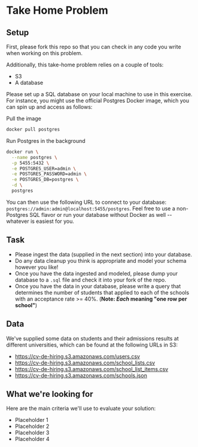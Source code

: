 # Take Home Problem

## Setup

First, please fork this repo so that you can check in any code you write when working on this problem.

Additionally, this take-home problem relies on a couple of tools:
* S3
* A database

Please set up a SQL database on your local machine to use in this exercise. For instance, you might use the official Postgres Docker image, which you can spin up and access as follows:

Pull the image
```bash
docker pull postgres
```

Run Postgres in the background
```bash
docker run \
  --name postgres \
  -p 5455:5432 \
  -e POSTGRES_USER=admin \
  -e POSTGRES_PASSWORD=admin \
  -e POSTGRES_DB=postgres \
  -d \
  postgres
```

You can then use the following URL to connect to your database: `postgres://admin:admin@localhost:5455/postgres`. Feel free to use a non-Postgres SQL flavor or run your database without Docker as well -- whatever is easiest for you.

## Task

* Please ingest the data (supplied in the next section) into your database.
* Do any data cleanup you think is appropriate and model your schema however you like!
* Once you have the data ingested and modeled, please dump your database to a `.sql` file and check it into your fork of the repo.
* Once you have the data in your database, please write a query that determines the number of students that applied to each of the schools with an acceptance rate >= 40%. (**Note: _Each_ meaning "one row per school"**)

## Data

We've supplied some data on students and their admissions results at different universities, which can be found at the following URLs in S3:

* https://cv-de-hiring.s3.amazonaws.com/users.csv
* https://cv-de-hiring.s3.amazonaws.com/school_lists.csv
* https://cv-de-hiring.s3.amazonaws.com/school_list_items.csv
* https://cv-de-hiring.s3.amazonaws.com/schools.json

## What we're looking for

Here are the main criteria we'll use to evaluate your solution:

* Placeholder 1
* Placeholder 2
* Placeholder 3
* Placeholder 4

